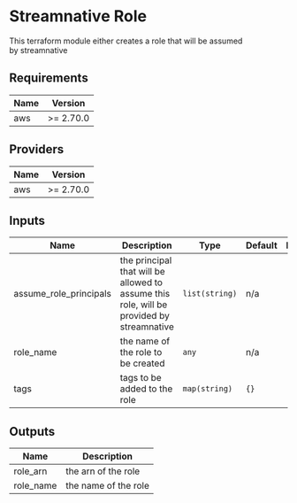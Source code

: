 # Streamnative Role

This terraform module either creates a role that will be assumed  
by streamnative

## Requirements

| Name | Version |
|------|---------|
| aws | >= 2.70.0 |

## Providers

| Name | Version |
|------|---------|
| aws | >= 2.70.0 |

## Inputs

| Name | Description | Type | Default | Required |
|------|-------------|------|---------|:--------:|
| assume\_role\_principals | the principal that will be allowed to assume this role, will be provided by streamnative | `list(string)` | n/a | yes |
| role\_name | the name of the role to be created | `any` | n/a | yes |
| tags | tags to be added to the role | `map(string)` | `{}` | no |

## Outputs

| Name | Description |
|------|-------------|
| role\_arn | the arn of the role |
| role\_name | the name of the role |

